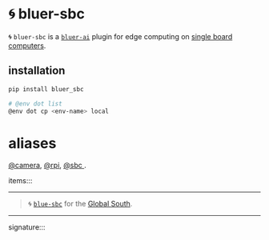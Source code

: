 # 🌀 bluer-sbc

🌀 `bluer-sbc` is a [`bluer-ai`](https://github.com/kamangir/bluer-ai) plugin for edge computing on [single board computers](https://github.com/kamangir/blue-bracket). 

## installation

```bash
pip install bluer_sbc

# @env dot list
@env dot cp <env-name> local
```

# aliases

[@camera](./bluer_sbc/docs/aliases/camera.md), 
[@rpi](./bluer_sbc/docs/aliases/rpi.md), 
[@sbc <hardware>](./bluer_sbc/docs/aliases/hardware.md).

items:::

---

> 🌀 [`blue-sbc`](https://github.com/kamangir/blue-sbc) for the [Global South](https://github.com/kamangir/bluer-south).

---

signature:::

